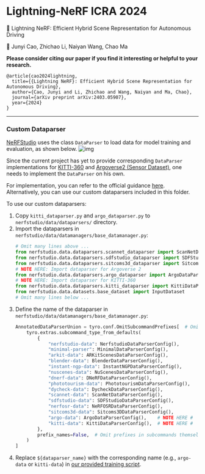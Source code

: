 # Lightning-NeRF ICRA 2024

:page_facing_up: Lightning NeRF: Efficient Hybrid Scene Representation for Autonomous Driving

:boy: Junyi Cao, Zhichao Li, Naiyan Wang, Chao Ma

**Please consider citing our paper if you find it interesting or helpful to your research.**
```
@article{cao2024lightning,
  title={{Lightning NeRF}: Efficient Hybrid Scene Representation for Autonomous Driving},
  author={Cao, Junyi and Li, Zhichao and Wang, Naiyan and Ma, Chao},
  journal={arXiv preprint arXiv:2403.05907},
  year={2024}
}
```

---

### Custom Dataparser
[NeRFStudio](https://github.com/nerfstudio-project/nerfstudio/) uses the class `DataParser` to load data for model training and evaluation, as shown below.
![img](https://docs.nerf.studio/_images/pipeline_parser-light.png)

Since the current project has yet to provide corresponding `DataParser` implementations for [KITTI-360](https://www.cvlibs.net/datasets/kitti-360/index.php) and [Argoverse2 (Sensor Dataset)](https://argoverse.github.io/user-guide/datasets/sensor.html), one needs to implement the `DataParser` on his own.

For implementation, you can refer to the official guidance [here](https://docs.nerf.studio/developer_guides/pipelines/dataparsers.html).  Alternatively, you can use our custom dataparsers included in this folder.

To use our custom dataparsers:
1. Copy `kitti_dataparser.py` and `argo_dataparser.py` to `nerfstudio/data/dataparsers/` directory.
1. Import the dataparsers in `nerfstudio/data/datamanagers/base_datamanager.py`:
    ```python
    # Omit many lines above ...
    from nerfstudio.data.dataparsers.scannet_dataparser import ScanNetDataParserConfig
    from nerfstudio.data.dataparsers.sdfstudio_dataparser import SDFStudioDataParserConfig
    from nerfstudio.data.dataparsers.sitcoms3d_dataparser import Sitcoms3DDataParserConfig
    # NOTE HERE: Import dataparser for Argoverse 2
    from nerfstudio.data.dataparsers.argo_dataparser import ArgoDataParserConfig
    # NOTE HERE: Import dataparser for KITTI-360
    from nerfstudio.data.dataparsers.kitti_dataparser import KittiDataParserConfig
    from nerfstudio.data.datasets.base_dataset import InputDataset
    # Omit many lines below ...
    ```
1. Define the name of the dataparser in `nerfstudio/data/datamanagers/base_datamanager.py`:
    ```python
    AnnotatedDataParserUnion = tyro.conf.OmitSubcommandPrefixes[  # Omit prefixes of flags in subcommands.
        tyro.extras.subcommand_type_from_defaults(
            {
                "nerfstudio-data": NerfstudioDataParserConfig(),
                "minimal-parser": MinimalDataParserConfig(),
                "arkit-data": ARKitScenesDataParserConfig(),
                "blender-data": BlenderDataParserConfig(),
                "instant-ngp-data": InstantNGPDataParserConfig(),
                "nuscenes-data": NuScenesDataParserConfig(),
                "dnerf-data": DNeRFDataParserConfig(),
                "phototourism-data": PhototourismDataParserConfig(),
                "dycheck-data": DycheckDataParserConfig(),
                "scannet-data": ScanNetDataParserConfig(),
                "sdfstudio-data": SDFStudioDataParserConfig(),
                "nerfosr-data": NeRFOSRDataParserConfig(),
                "sitcoms3d-data": Sitcoms3DDataParserConfig(),
                "argo-data": ArgoDataParserConfig(),    # NOTE HERE #
                "kitti-data": KittiDataParserConfig(),  # NOTE HERE #
            },
            prefix_names=False,  # Omit prefixes in subcommands themselves.
        )
    ]
    ```
1. Replace `${dataparser_name}` with the corresponding name (e.g., `argo-data` or `kitti-data`) in [our provided training script](https://github.com/VISION-SJTU/Lightning-NeRF?tab=readme-ov-file#training).
